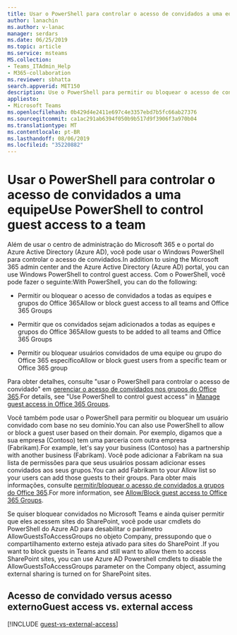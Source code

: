 ```yaml
---
title: Usar o PowerShell para controlar o acesso de convidados a uma equipe
author: lanachin
ms.author: v-lanac
manager: serdars
ms.date: 06/25/2019
ms.topic: article
ms.service: msteams
MS.collection:
- Teams_ITAdmin_Help
- M365-collaboration
ms.reviewer: sbhatta
search.appverid: MET150
description: Use o PowerShell para permitir ou bloquear o acesso de convidados às equipes do Microsoft Teams.
appliesto:
- Microsoft Teams
ms.openlocfilehash: 0b429d4e2411e697c4e3357ebd7b5fc66ab27376
ms.sourcegitcommit: ca1ac291ab6394f050b9b517d9f3906f3a970b04
ms.translationtype: MT
ms.contentlocale: pt-BR
ms.lasthandoff: 08/06/2019
ms.locfileid: "35220882"
---
```

<a name="use-powershell-to-control-guest-access-to-a-team"></a><span data-ttu-id="0afa1-103">Usar o PowerShell para controlar o acesso de convidados a uma equipe</span><span class="sxs-lookup"><span data-stu-id="0afa1-103">Use PowerShell to control guest access to a team</span></span>
================================================

<span data-ttu-id="0afa1-104">Além de usar o centro de administração do Microsoft 365 e o portal do Azure Active Directory (Azure AD), você pode usar o Windows PowerShell para controlar o acesso de convidados.</span><span class="sxs-lookup"><span data-stu-id="0afa1-104">In addition to using the Microsoft 365 admin center and the Azure Active Directory (Azure AD) portal, you can use Windows PowerShell to control guest access.</span></span> <span data-ttu-id="0afa1-105">Com o PowerShell, você pode fazer o seguinte:</span><span class="sxs-lookup"><span data-stu-id="0afa1-105">With PowerShell, you can do the following:</span></span>
  
- <span data-ttu-id="0afa1-106">Permitir ou bloquear o acesso de convidados a todas as equipes e grupos do Office 365</span><span class="sxs-lookup"><span data-stu-id="0afa1-106">Allow or block guest access to all teams and Office 365 Groups</span></span>

- <span data-ttu-id="0afa1-107">Permitir que os convidados sejam adicionados a todas as equipes e grupos do Office 365</span><span class="sxs-lookup"><span data-stu-id="0afa1-107">Allow guests to be added to all teams and Office 365 Groups</span></span>

- <span data-ttu-id="0afa1-108">Permitir ou bloquear usuários convidados de uma equipe ou grupo do Office 365 específico</span><span class="sxs-lookup"><span data-stu-id="0afa1-108">Allow or block guest users from a specific team or Office 365 group</span></span>

<span data-ttu-id="0afa1-109">Para obter detalhes, consulte "usar o PowerShell para controlar o acesso de convidado" em [gerenciar o acesso de convidados nos grupos do Office 365](https://docs.microsoft.com/office365/admin/create-groups/manage-guest-access-in-groups#use-powershell-to-control-guest-access).</span><span class="sxs-lookup"><span data-stu-id="0afa1-109">For details, see "Use PowerShell to control guest access" in [Manage guest access in Office 365 Groups](https://docs.microsoft.com/office365/admin/create-groups/manage-guest-access-in-groups#use-powershell-to-control-guest-access).</span></span>
  
<span data-ttu-id="0afa1-110">Você também pode usar o PowerShell para permitir ou bloquear um usuário convidado com base no seu domínio.</span><span class="sxs-lookup"><span data-stu-id="0afa1-110">You can also use PowerShell to allow or block a guest user based on their domain.</span></span> <span data-ttu-id="0afa1-111">Por exemplo, digamos que a sua empresa (Contoso) tem uma parceria com outra empresa (Fabrikam).</span><span class="sxs-lookup"><span data-stu-id="0afa1-111">For example, let's say your business (Contoso) has a partnership with another business (Fabrikam).</span></span> <span data-ttu-id="0afa1-112">Você pode adicionar a Fabrikam na sua lista de permissões para que seus usuários possam adicionar esses convidados aos seus grupos.</span><span class="sxs-lookup"><span data-stu-id="0afa1-112">You can add Fabrikam to your Allow list so your users can add those guests to their groups.</span></span> <span data-ttu-id="0afa1-113">Para obter mais informações, consulte [permitir/bloquear o acesso de convidados a grupos do Office 365](https://go.microsoft.com/fwlink/?linkid=854001).</span><span class="sxs-lookup"><span data-stu-id="0afa1-113">For more information, see [Allow/Block guest access to Office 365 Groups](https://go.microsoft.com/fwlink/?linkid=854001).</span></span>
  
<span data-ttu-id="0afa1-114">Se quiser bloquear convidados no Microsoft Teams e ainda quiser permitir que eles acessem sites do SharePoint, você pode usar cmdlets do PowerShell do Azure AD para desabilitar o parâmetro AllowGuestsToAccessGroups no objeto Company, pressupondo que o compartilhamento externo esteja ativado para sites do SharePoint .</span><span class="sxs-lookup"><span data-stu-id="0afa1-114">If you want to block guests in Teams and still want to allow them to access SharePoint sites, you can use Azure AD Powershell cmdlets to disable the AllowGuestsToAccessGroups parameter on the Company object, assuming external sharing is turned on for SharePoint sites.</span></span>

## <a name="guest-access-vs-external-access"></a><span data-ttu-id="0afa1-115">Acesso de convidado versus acesso externo</span><span class="sxs-lookup"><span data-stu-id="0afa1-115">Guest access vs. external access</span></span>

[!INCLUDE [guest-vs-external-access](includes/guest-vs-external-access.md)]
